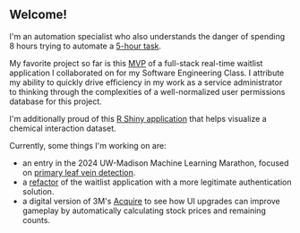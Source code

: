## Welcome!

I'm an automation specialist who also understands the danger of spending 8 hours trying to automate a [5-hour task](https://www.xkcd.com/1205/).

My favorite project so far is this [MVP](https://github.com/jacoblarget/waitlisters) of a full-stack real-time waitlist application I collaborated on for my Software Engineering Class. I attribute my ability to quickly drive efficiency in my work as a service administrator to thinking through the complexities of a well-normalized user permissions database for this project.

I'm additionally proud of this [R Shiny application](https://github.com/jacoblarget/chemical-position-visualizer) that helps visualize a chemical interaction dataset.

Currently, some things I'm working on are:
- an entry in the 2024 UW-Madison Machine Learning Marathon, focused on [primary leaf vein detection](https://www.kaggle.com/competitions/infected-tomato-leaf-vein-segmentation/overview).
- a [refactor](https://github.com/jacoblarget/office-ours) of the waitlist application with a more legitimate authentication solution.
- a digital version of 3M's [Acquire](https://en.wikipedia.org/wiki/Acquire) to see how UI upgrades can improve gameplay by automatically calculating stock prices and remaining counts.
